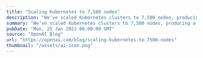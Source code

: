 ```yaml
---
title: "Scaling Kubernetes to 7,500 nodes"
description: "We’ve scaled Kubernetes clusters to 7,500 nodes, producing a scalable infrastructure for large models like GPT-3, CLIP, and DALL·E, but also for rapid small-scale iterative research such as Scaling Laws for Neural Language Models."
summary: "We’ve scaled Kubernetes clusters to 7,500 nodes, producing a scalable infrastructure for large models like GPT-3, CLIP, and DALL·E, but also for rapid small-scale iterative research such as Scaling Laws for Neural Language Models."
pubDate: "Mon, 25 Jan 2021 08:00:00 GMT"
source: "OpenAI Blog"
url: "https://openai.com/blog/scaling-kubernetes-to-7500-nodes"
thumbnail: "/assets/ai-icon.png"
---
```



